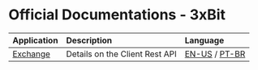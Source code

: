 # Official Documentations - 3xBit

| Application | Description                             | Language 
|:------------|:----------------------------------------|:------------------------------------
| [Exchange](https://app.3xbit.com.br/signup)    | Details on the Client Rest API | [EN-US](https://github.com/3xbit/docs/blob/master/exchange/client-rest-api-en_us.md) / [PT-BR](https://github.com/3xbit/docs/blob/master/exchange/client-rest-api-pt_br.md) |
